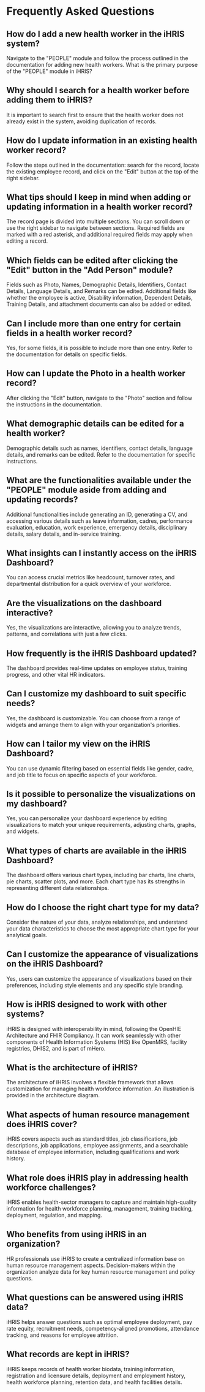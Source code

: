 # Frequently Asked Questions

## How do I add a new health worker in the iHRIS system?

Navigate to the "PEOPLE" module and follow the process outlined in the documentation for adding new health workers.
What is the primary purpose of the "PEOPLE" module in iHRIS?

## Why should I search for a health worker before adding them to iHRIS?

It is important to search first to ensure that the health worker does not already exist in the system, avoiding duplication of records.

## How do I update information in an existing health worker record?

Follow the steps outlined in the documentation: search for the record, locate the existing employee record, and click on the "Edit" button at the top of the right sidebar.

## What tips should I keep in mind when adding or updating information in a health worker record?

The record page is divided into multiple sections. You can scroll down or use the right sidebar to navigate between sections. Required fields are marked with a red asterisk, and additional required fields may apply when editing a record.

## Which fields can be edited after clicking the "Edit" button in the "Add Person" module?

Fields such as Photo, Names, Demographic Details, Identifiers, Contact Details, Language Details, and Remarks can be edited. Additional fields like whether the employee is active, Disability information, Dependent Details, Training Details, and attachment documents can also be added or edited.
## Can I include more than one entry for certain fields in a health worker record?

Yes, for some fields, it is possible to include more than one entry. Refer to the documentation for details on specific fields.

## How can I update the Photo in a health worker record?

After clicking the "Edit" button, navigate to the "Photo" section and follow the instructions in the documentation.

## What demographic details can be edited for a health worker?

Demographic details such as names, identifiers, contact details, language details, and remarks can be edited. Refer to the documentation for specific instructions.

## What are the functionalities available under the "PEOPLE" module aside from adding and updating records?

Additional functionalities include generating an ID, generating a CV, and accessing various details such as leave information, cadres, performance evaluation, education, work experience, emergency details, disciplinary details, salary details, and in-service training.

## What insights can I instantly access on the iHRIS Dashboard?

You can access crucial metrics like headcount, turnover rates, and departmental distribution for a quick overview of your workforce.
## Are the visualizations on the dashboard interactive?

Yes, the visualizations are interactive, allowing you to analyze trends, patterns, and correlations with just a few clicks.
## How frequently is the iHRIS Dashboard updated?

The dashboard provides real-time updates on employee status, training progress, and other vital HR indicators.
## Can I customize my dashboard to suit specific needs?

Yes, the dashboard is customizable. You can choose from a range of widgets and arrange them to align with your organization's priorities.

## How can I tailor my view on the iHRIS Dashboard?

You can use dynamic filtering based on essential fields like gender, cadre, and job title to focus on specific aspects of your workforce.
## Is it possible to personalize the visualizations on my dashboard?

Yes, you can personalize your dashboard experience by editing visualizations to match your unique requirements, adjusting charts, graphs, and widgets.
## What types of charts are available in the iHRIS Dashboard?

The dashboard offers various chart types, including bar charts, line charts, pie charts, scatter plots, and more. Each chart type has its strengths in representing different data relationships. 
## How do I choose the right chart type for my data?

Consider the nature of your data, analyze relationships, and understand your data characteristics to choose the most appropriate chart type for your analytical goals.

## Can I customize the appearance of visualizations on the iHRIS Dashboard?

Yes, users can customize the appearance of visualizations based on their preferences, including style elements and any specific style branding.

## How is iHRIS designed to work with other systems?

iHRIS is designed with interoperability in mind, following the OpenHIE Architecture and FHIR Compliancy. It can work seamlessly with other components of Health Information Systems (HIS) like OpenMRS, facility registries, DHIS2, and is part of mHero.

## What is the architecture of iHRIS?

The architecture of iHRIS involves a flexible framework that allows customization for managing health workforce information. An illustration is provided in the architecture diagram.

## What aspects of human resource management does iHRIS cover?

iHRIS covers aspects such as standard titles, job classifications, job descriptions, job applications, employee assignments, and a searchable database of employee information, including qualifications and work history.
## What role does iHRIS play in addressing health workforce challenges?

iHRIS enables health-sector managers to capture and maintain high-quality information for health workforce planning, management, training tracking, deployment, regulation, and mapping.

## Who benefits from using iHRIS in an organization?

HR professionals use iHRIS to create a centralized information base on human resource management aspects. Decision-makers within the organization analyze data for key human resource management and policy questions.

## What questions can be answered using iHRIS data?

iHRIS helps answer questions such as optimal employee deployment, pay rate equity, recruitment needs, competency-aligned promotions, attendance tracking, and reasons for employee attrition.

## What records are kept in iHRIS?

iHRIS keeps records of health worker biodata, training information, registration and licensure details, deployment and employment history, health workforce planning, retention data, and health facilities details.